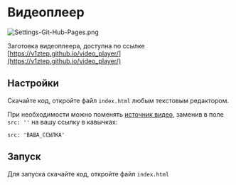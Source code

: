 # Видеоплеер

![Settings-Git-Hub-Pages.png](https://i.postimg.cc/sfMGFFGd/screenshot-69.png)

Заготовка видеоплеера, доступна по ссылке 
[https://v1ztep.github.io/video_player/](https://v1ztep.github.io/video_player/)

## Настройки

Скачайте код, откройте файл `index.html` любым текстовым редактором.

При необходимости можно поменять 
[источник видео](https://github.com/v1ztep/video_player/blob/436b1f9ee26d1d5b8644ec36599e231cd6cff053/index.html#L69),
заменив в поле `src: ''` на вашу ссылку в кавычках:

```
src: 'ВАША_ССЫЛКА'
```

## Запуск

Для запуска скачайте код, откройте файл `index.html`
